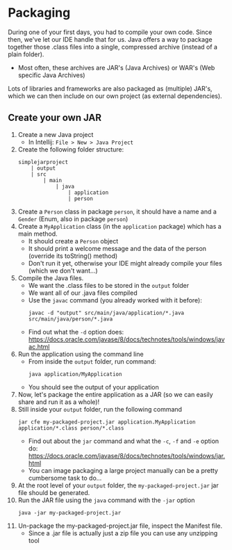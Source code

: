 # Packaging

During one of your first days, you had to compile your own code. Since then, we've let our IDE handle that for us. 
Java offers a way to package together those .class files into a single, compressed archive (instead of a plain folder).
- Most often, these archives are JAR's (Java Archives) or WAR's (Web specific Java Archives) 

Lots of libraries and frameworks are also packaged as (multiple) JAR's, 
which we can then include on our own project (as external dependencies).

## Create your own JAR

1. Create a new Java project
    - In Intellij: `File > New > Java Project`
2. Create the following folder structure:
    ```
    simplejarproject
        | output
        | src
            | main
                | java
                    | application
                    | person 
    ```
3. Create a `Person` class in package `person`, it should have a name and a `Gender` (Enum, also in package `person`)
4. Create a `MyApplication` class (in the `application` package) which has a main method.
    - It should create a `Person` object
    - It should print a welcome message and the data of the person (override its toString() method)
    - Don't run it yet, otherwise your IDE might already compile your files (which we don't want...)
5. Compile the Java files.
    - We want the .class files to be stored in the `output` folder
    - We want all of our .java files compiled
    - Use the `javac` command (you already worked with it before):
        ```
        javac -d "output" src/main/java/application/*.java src/main/java/person/*.java
        ```
    - Find out what the `-d` option does: https://docs.oracle.com/javase/8/docs/technotes/tools/windows/javac.html
6. Run the application using the command line
    - From inside the `output` folder, run command: 
        ```
        java application/MyApplication
        ```
    - You should see the output of your application
7. Now, let's package the entire application as a JAR (so we can easily share and run it as a whole)!
8. Still inside your `output` folder, run the following command
    ```
    jar cfe my-packaged-project.jar application.MyApplication application/*.class person/*.class
    ```
    - Find out about the `jar` command and what the `-c`, `-f` and `-e` option do: https://docs.oracle.com/javase/8/docs/technotes/tools/windows/jar.html
    - You can image packaging a large project manually can be a pretty cumbersome task to do...
9. At the root level of your `output` folder, the `my-packaged-project.jar` jar file should be generated.
10. Run the JAR file using the `java` command with the `-jar` option
    ```
    java -jar my-packaged-project.jar
    ```
11. Un-package the my-packaged-project.jar file, inspect the Manifest file.
    - Since a .jar file is actually just a zip file you can use any unzipping tool

